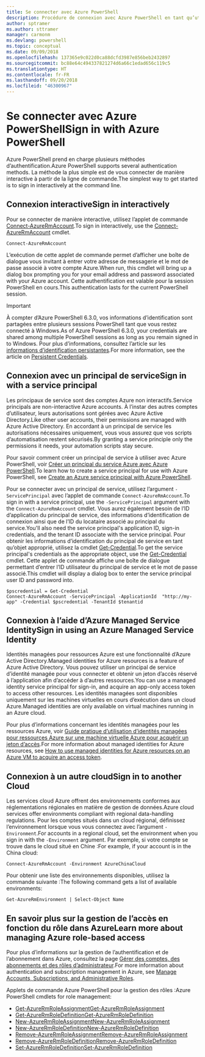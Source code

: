 ```yaml
---
title: Se connecter avec Azure PowerShell
description: Procédure de connexion avec Azure PowerShell en tant qu’utilisateur, en tant que principal de service, ou avec des identités managées pour les ressources Azure.
author: sptramer
ms.author: sttramer
manager: carmonm
ms.devlang: powershell
ms.topic: conceptual
ms.date: 09/09/2018
ms.openlocfilehash: 137365e9c022d0ca88dcfd3987e856beb2432897
ms.sourcegitcommit: bc88e64c494337821274d6a66c1edad656c119c5
ms.translationtype: HT
ms.contentlocale: fr-FR
ms.lasthandoff: 09/20/2018
ms.locfileid: "46300967"
---
```

# <a name="sign-in-with-azure-powershell"></a><span data-ttu-id="f1baa-103">Se connecter avec Azure PowerShell</span><span class="sxs-lookup"><span data-stu-id="f1baa-103">Sign in with Azure PowerShell</span></span>

<span data-ttu-id="f1baa-104">Azure PowerShell prend en charge plusieurs méthodes d’authentification.</span><span class="sxs-lookup"><span data-stu-id="f1baa-104">Azure PowerShell supports several authentication methods.</span></span> <span data-ttu-id="f1baa-105">La méthode la plus simple est de vous connecter de manière interactive à partir de la ligne de commande.</span><span class="sxs-lookup"><span data-stu-id="f1baa-105">The simplest way to get started is to sign in interactively at the command line.</span></span>

## <a name="sign-in-interactively"></a><span data-ttu-id="f1baa-106">Connexion interactive</span><span class="sxs-lookup"><span data-stu-id="f1baa-106">Sign in interactively</span></span>

<span data-ttu-id="f1baa-107">Pour se connecter de manière interactive, utilisez l’applet de commande [Connect-AzureRmAccount](/powershell/module/azurerm.profile/connect-azurermaccount).</span><span class="sxs-lookup"><span data-stu-id="f1baa-107">To sign in interactively, use the [Connect-AzureRmAccount](/powershell/module/azurerm.profile/connect-azurermaccount) cmdlet.</span></span>

```azurepowershell
Connect-AzureRmAccount
```

<span data-ttu-id="f1baa-108">L’exécution de cette applet de commande permet d’afficher une boîte de dialogue vous invitant à entrer votre adresse de messagerie et le mot de passe associé à votre compte Azure.</span><span class="sxs-lookup"><span data-stu-id="f1baa-108">When run, this cmdlet will bring up a dialog box prompting you for your email address and password associated with your Azure account.</span></span> <span data-ttu-id="f1baa-109">Cette authentification est valable pour la session PowerShell en cours.</span><span class="sxs-lookup"><span data-stu-id="f1baa-109">This authentication lasts for the current PowerShell session.</span></span>

> [!IMPORTANT]
> <span data-ttu-id="f1baa-110">À compter d’Azure PowerShell 6.3.0, vos informations d’identification sont partagées entre plusieurs sessions PowerShell tant que vous restez connecté à Windows.</span><span class="sxs-lookup"><span data-stu-id="f1baa-110">As of Azure PowerShell 6.3.0, your credentials are shared among multiple PowerShell sessions as long as you remain signed in to Windows.</span></span> <span data-ttu-id="f1baa-111">Pour plus d’informations, consultez l’article sur les [informations d’identification persistantes](context-persistence.md).</span><span class="sxs-lookup"><span data-stu-id="f1baa-111">For more information, see the article on [Persistent Credentials](context-persistence.md).</span></span>

## <a name="sign-in-with-a-service-principal"></a><span data-ttu-id="f1baa-112">Connexion avec un principal de service</span><span class="sxs-lookup"><span data-stu-id="f1baa-112">Sign in with a service principal</span></span>

<span data-ttu-id="f1baa-113">Les principaux de service sont des comptes Azure non interactifs.</span><span class="sxs-lookup"><span data-stu-id="f1baa-113">Service principals are non-interactive Azure accounts.</span></span> <span data-ttu-id="f1baa-114">À l’instar des autres comptes d’utilisateur, leurs autorisations sont gérées avec Azure Active Directory.</span><span class="sxs-lookup"><span data-stu-id="f1baa-114">Like other user accounts, their permissions are managed with Azure Active Directory.</span></span> <span data-ttu-id="f1baa-115">En accordant à un principal de service les autorisations nécessaires uniquement, vous vous assurez que vos scripts d’automatisation restent sécurisés.</span><span class="sxs-lookup"><span data-stu-id="f1baa-115">By granting a service principle only the permissions it needs, your automation scripts stay secure.</span></span>

<span data-ttu-id="f1baa-116">Pour savoir comment créer un principal de service à utiliser avec Azure PowerShell, voir [Créer un principal du service Azure avec Azure PowerShell](create-azure-service-principal-azureps.md).</span><span class="sxs-lookup"><span data-stu-id="f1baa-116">To learn how to create a service principal for use with Azure PowerShell, see [Create an Azure service principal with Azure PowerShell](create-azure-service-principal-azureps.md).</span></span>

<span data-ttu-id="f1baa-117">Pour se connecter avec un principal de service, utilisez l’argument `-ServicePrincipal` avec l’applet de commande `Connect-AzureRmAccount`.</span><span class="sxs-lookup"><span data-stu-id="f1baa-117">To sign in with a service principal, use the `-ServicePrincipal` argument with the `Connect-AzureRmAccount` cmdlet.</span></span> <span data-ttu-id="f1baa-118">Vous aurez également besoin de l’ID d’application du principal de service, des informations d’identification de connexion ainsi que de l’ID du locataire associé au principal du service.</span><span class="sxs-lookup"><span data-stu-id="f1baa-118">You'll also need the service principal's application ID, sign-in credentials, and the tenant ID associate with the service principal.</span></span> <span data-ttu-id="f1baa-119">Pour obtenir les informations d’identification du principal de service en tant qu’objet approprié, utilisez la cmdlet [Get-Credential](/powershell/module/microsoft.powershell.security/get-credential).</span><span class="sxs-lookup"><span data-stu-id="f1baa-119">To get the service principal's credentials as the appropriate object, use the [Get-Credential](/powershell/module/microsoft.powershell.security/get-credential) cmdlet.</span></span> <span data-ttu-id="f1baa-120">Cette applet de commande affiche une boîte de dialogue permettant d’entrer l’ID utilisateur du principal de service et le mot de passe associé.</span><span class="sxs-lookup"><span data-stu-id="f1baa-120">This cmdlet will display a dialog box to enter the service principal user ID and password into.</span></span>

```azurepowershell-interactive
$pscredential = Get-Credential
Connect-AzureRmAccount -ServicePrincipal -ApplicationId  "http://my-app" -Credential $pscredential -TenantId $tenantid
```

## <a name="sign-in-using-an-azure-managed-service-identity"></a><span data-ttu-id="f1baa-121">Connexion à l’aide d’Azure Managed Service Identity</span><span class="sxs-lookup"><span data-stu-id="f1baa-121">Sign in using an Azure Managed Service Identity</span></span>

<span data-ttu-id="f1baa-122">Identités managées pour ressources Azure est une fonctionnalité d’Azure Active Directory.</span><span class="sxs-lookup"><span data-stu-id="f1baa-122">Managed identities for Azure resources is a feature of Azure Active Directory.</span></span> <span data-ttu-id="f1baa-123">Vous pouvez utiliser un principal de service d’identité managée pour vous connecter et obtenir un jeton d’accès réservé à l’application afin d’accéder à d’autres ressources.</span><span class="sxs-lookup"><span data-stu-id="f1baa-123">You can use a managed identity service principal for sign-in, and acquire an app-only access token to access other resources.</span></span> <span data-ttu-id="f1baa-124">Les identités managées sont disponibles uniquement sur les machines virtuelles en cours d’exécution dans un cloud Azure.</span><span class="sxs-lookup"><span data-stu-id="f1baa-124">Managed identities are only available on virtual machines running in an Azure cloud.</span></span>

<span data-ttu-id="f1baa-125">Pour plus d’informations concernant les identités managées pour les ressources Azure, voir [Guide pratique d’utilisation d’identités managées pour ressources Azure sur une machine virtuelle Azure pour acquérir un jeton d’accès](/azure/active-directory/managed-identities-azure-resources/how-to-use-vm-token).</span><span class="sxs-lookup"><span data-stu-id="f1baa-125">For more information about managed identities for Azure resources, see [How to use managed identities for Azure resources on an Azure VM to acquire an access token](/azure/active-directory/managed-identities-azure-resources/how-to-use-vm-token).</span></span>

## <a name="sign-in-to-another-cloud"></a><span data-ttu-id="f1baa-126">Connexion à un autre cloud</span><span class="sxs-lookup"><span data-stu-id="f1baa-126">Sign in to another Cloud</span></span>

<span data-ttu-id="f1baa-127">Les services cloud Azure offrent des environnements conformes aux réglementations régionales en matière de gestion de données.</span><span class="sxs-lookup"><span data-stu-id="f1baa-127">Azure cloud services offer environments compliant with regional data-handling regulations.</span></span>
<span data-ttu-id="f1baa-128">Pour les comptes situés dans un cloud régional, définissez l’environnement lorsque vous vous connectez avec l’argument `-Environment`.</span><span class="sxs-lookup"><span data-stu-id="f1baa-128">For accounts in a regional cloud, set the environment when you sign in with the `-Environment` argument.</span></span>
<span data-ttu-id="f1baa-129">Par exemple, si votre compte se trouve dans le cloud situé en Chine :</span><span class="sxs-lookup"><span data-stu-id="f1baa-129">For example, if your account is in the China cloud:</span></span>

```azurepowershell-interactive
Connect-AzureRmAccount -Environment AzureChinaCloud
```

<span data-ttu-id="f1baa-130">Pour obtenir une liste des environnements disponibles, utilisez la commande suivante :</span><span class="sxs-lookup"><span data-stu-id="f1baa-130">The following command gets a list of available environments:</span></span>

```azurepowershell-interactive
Get-AzureRmEnvironment | Select-Object Name
```

## <a name="learn-more-about-managing-azure-role-based-access"></a><span data-ttu-id="f1baa-131">En savoir plus sur la gestion de l’accès en fonction du rôle dans Azure</span><span class="sxs-lookup"><span data-stu-id="f1baa-131">Learn more about managing Azure role-based access</span></span>

<span data-ttu-id="f1baa-132">Pour plus d’informations sur la gestion de l’authentification et de l’abonnement dans Azure, consultez la page [Gérer des comptes, des abonnements et des rôles d’administrateur](/azure/active-directory/role-based-access-control-configure).</span><span class="sxs-lookup"><span data-stu-id="f1baa-132">For more information about authentication and subscription management in Azure, see [Manage Accounts, Subscriptions, and Administrative Roles](/azure/active-directory/role-based-access-control-configure).</span></span>

<span data-ttu-id="f1baa-133">Applets de commande Azure PowerShell pour la gestion des rôles :</span><span class="sxs-lookup"><span data-stu-id="f1baa-133">Azure PowerShell cmdlets for role management:</span></span>

* [<span data-ttu-id="f1baa-134">Get-AzureRmRoleAssignment</span><span class="sxs-lookup"><span data-stu-id="f1baa-134">Get-AzureRmRoleAssignment</span></span>](/powershell/module/AzureRM.Resources/Get-AzureRmRoleAssignment)
* [<span data-ttu-id="f1baa-135">Get-AzureRmRoleDefinition</span><span class="sxs-lookup"><span data-stu-id="f1baa-135">Get-AzureRmRoleDefinition</span></span>](/powershell/module/AzureRM.Resources/Get-AzureRmRoleDefinition)
* [<span data-ttu-id="f1baa-136">New-AzureRmRoleAssignment</span><span class="sxs-lookup"><span data-stu-id="f1baa-136">New-AzureRmRoleAssignment</span></span>](/powershell/module/AzureRM.Resources/New-AzureRmRoleAssignment)
* [<span data-ttu-id="f1baa-137">New-AzureRmRoleDefinition</span><span class="sxs-lookup"><span data-stu-id="f1baa-137">New-AzureRmRoleDefinition</span></span>](/powershell/module/AzureRM.Resources/New-AzureRmRoleDefinition)
* [<span data-ttu-id="f1baa-138">Remove-AzureRmRoleAssignment</span><span class="sxs-lookup"><span data-stu-id="f1baa-138">Remove-AzureRmRoleAssignment</span></span>](/powershell/module/AzureRM.Resources/Remove-AzureRmRoleAssignment)
* [<span data-ttu-id="f1baa-139">Remove-AzureRmRoleDefinition</span><span class="sxs-lookup"><span data-stu-id="f1baa-139">Remove-AzureRmRoleDefinition</span></span>](/powershell/module/AzureRM.Resources/Remove-AzureRmRoleDefinition)
* [<span data-ttu-id="f1baa-140">Set-AzureRmRoleDefinition</span><span class="sxs-lookup"><span data-stu-id="f1baa-140">Set-AzureRmRoleDefinition</span></span>](/powershell/module/AzureRM.Resources/Set-AzureRmRoleDefinition)

